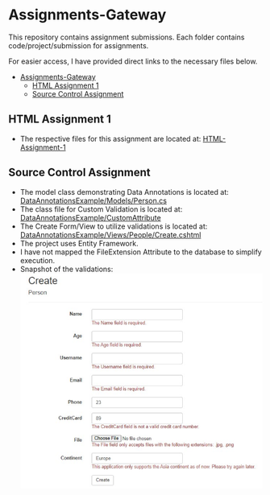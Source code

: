# Assignments-Gateway

This repository contains assignment submissions. Each folder contains code/project/submission for assignments.

For easier access, I have provided direct links to the necessary files below.

- [Assignments-Gateway](#assignments-gateway)
  - [HTML Assignment 1](#html-assignment-1)
  - [Source Control Assignment](#source-control-assignment)


## HTML Assignment 1
- The respective files for this assignment are located at: [HTML-Assignment-1](https://github.com/mformihir/Assignments-Gateway/tree/main/HTML-Assignment-1)
## Source Control Assignment 
- The model class demonstrating Data Annotations is located at: [DataAnnotationsExample/Models/Person.cs](https://github.com/mformihir/Assignments-Gateway/blob/main/SourceControlAssignment1/DataAnnotationsExample/DataAnnotationsExample/Models/Person.cs)
- The class file for Custom Validation is located at: [DataAnnotationsExample/CustomAttribute](https://github.com/mformihir/Assignments-Gateway/tree/main/SourceControlAssignment1/DataAnnotationsExample/DataAnnotationsExample/CustomAttribute)
- The Create Form/View to utilize validations is located at: [DataAnnotationsExample/Views/People/Create.cshtml](https://github.com/mformihir/Assignments-Gateway/blob/main/SourceControlAssignment1/DataAnnotationsExample/DataAnnotationsExample/Views/People/Create.cshtml)
- The project uses Entity Framework.
- I have not mapped the FileExtension Attribute to the database to simplify execution.
- Snapshot of the validations: 
  ![CreateForm](https://github.com/mformihir/Assignments-Gateway/blob/main/SourceControlAssignment1/Screenshots/CreateValidationScreenshot1.jpg?raw=true)